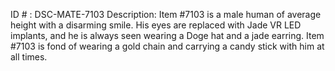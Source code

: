 ID # : DSC-MATE-7103
Description: Item #7103 is a male human of average height with a disarming smile. His eyes are replaced with Jade VR LED implants, and he is always seen wearing a Doge hat and a jade earring. Item #7103 is fond of wearing a gold chain and carrying a candy stick with him at all times. 